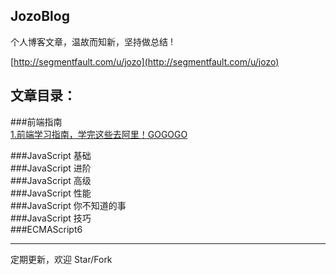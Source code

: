 JozoBlog
---
个人博客文章，温故而知新，坚持做总结 !

[http://segmentfault.com/u/jozo](http://segmentfault.com/u/jozo)

文章目录：
----
###前端指南  
[1.前端学习指南，学完这些去阿里！GOGOGO](https://github.com/callmeJozo/JozoBlog/blob/master/%E5%89%8D%E7%AB%AF%E6%8C%87%E5%8D%97/%E5%AD%A6%E4%B9%A0%E6%8C%87%E5%8D%97%EF%BC%8C%E5%AD%A6%E5%AE%8C%E8%BF%99%E4%BA%9B%E5%8E%BB%E9%98%BF%E9%87%8C%EF%BC%81.md)

###JavaScript 基础  
###JavaScript 进阶  
###JavaScript 高级  
###JavaScript 性能  
###JavaScript 你不知道的事  
###JavaScript 技巧  
###ECMAScript6 

----
定期更新，欢迎 Star/Fork
